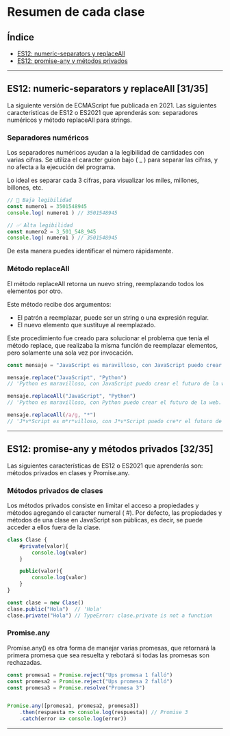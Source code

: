 # Resumen de cada clase

## Índice
* [ES12: numeric-separators y replaceAll](#id1)
* [ES12: promise-any y métodos privados](#id2)

------------

## ES12: numeric-separators y replaceAll [31/35]<a name="id1"></a>
La siguiente versión de ECMAScript fue publicada en 2021. Las siguientes características de ES12 o ES2021 que aprenderás son: separadores numéricos y método replaceAll para strings.

### Separadores numéricos
Los separadores numéricos ayudan a la legibilidad de cantidades con varias cifras. Se utiliza el caracter guion bajo ( _ ) para separar las cifras, y no afecta a la ejecución del programa.

Lo ideal es separar cada 3 cifras, para visualizar los miles, millones, billones, etc.
````javascript
// 🔽 Baja legibilidad
const numero1 = 3501548945
console.log( numero1 ) // 3501548945

// ✅ Alta legibilidad
const numero2 = 3_501_548_945
console.log( numero1 ) // 3501548945
````
De esta manera puedes identificar el número rápidamente.

### Método replaceAll
El método replaceAll retorna un nuevo string, reemplazando todos los elementos por otro.

Este método recibe dos argumentos:
* El patrón a reemplazar, puede ser un string o una expresión regular.
* El nuevo elemento que sustituye al reemplazado.

Este procedimiento fue creado para solucionar el problema que tenía el método replace, que realizaba la misma función de reemplazar elementos, pero solamente una sola vez por invocación.
````javascript
const mensaje = "JavaScript es maravilloso, con JavaScript puedo crear el futuro de la web."

mensaje.replace("JavaScript", "Python")
// 'Python es maravilloso, con JavaScript puedo crear el futuro de la web.'

mensaje.replaceAll("JavaScript", "Python")
// 'Python es maravilloso, con Python puedo crear el futuro de la web.'

mensaje.replaceAll(/a/g, "*")
// 'J*v*Script es m*r*villoso, con J*v*Script puedo cre*r el futuro de l* web.'
````

------------

## ES12: promise-any y métodos privados [32/35]<a name="id2"></a>
Las siguientes características de ES12 o ES2021 que aprenderás son: métodos privados en clases y Promise.any.

### Métodos privados de clases
Los métodos privados consiste en limitar el acceso a propiedades y métodos agregando el caracter numeral ( #). Por defecto, las propiedades y métodos de una clase en JavaScript son públicas, es decir, se puede acceder a ellos fuera de la clase.
````javascript
class Clase {
	#private(valor){
		console.log(valor)
	}

	public(valor){
		console.log(valor)
	}
}

const clase = new Clase()
clase.public("Hola")  // 'Hola'
clase.private("Hola") // TypeError: clase.private is not a function
````
### Promise.any
Promise.any() es otra forma de manejar varias promesas, que retornará la primera promesa que sea resuelta y rebotará si todas las promesas son rechazadas.
````javascript
const promesa1 = Promise.reject("Ups promesa 1 falló")
const promesa2 = Promise.reject("Ups promesa 2 falló")
const promesa3 = Promise.resolve("Promesa 3")


Promise.any([promesa1, promesa2, promesa3])
    .then(respuesta => console.log(respuesta)) // Promise 3
    .catch(error => console.log(error))
````

------------